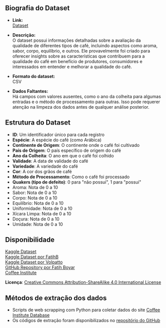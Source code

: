 ## Biografia do Dataset
- **Link:** <br>[Dataset](Coffee_Qlty.csv)

- **Descrição:** <br>O dataset possui informações detalhadas sobre a avaliação da qualidade de diferentes tipos de café, incluindo aspectos como aroma, sabor, corpo, equilíbrio, e outros. Ele provavelmente foi criado para oferecer insights sobre as características que contribuem para a qualidade do café em benefício de produtores, consumidores e interessados em entender e melhorar a qualidade do café.

- **Formato do dataset:** <br>CSV

- **Dados Faltantes:** <br>Há campos com valores ausentes, como o ano da colheita para algumas entradas e o método de processamento para outras. Isso pode requerer atenção na limpeza dos dados antes de qualquer análise posterior.

## Estrutura do Dataset
- **ID**: Um identificador único para cada registro
- **Espécie**: A espécie do café (como Arábica)
- **Continente de Origem**: O continente onde o café foi cultivado
- **País de Origem**: O país específico de origem do café
- **Ano da Colheita**: O ano em que o café foi colhido
- **Validade**: A data de validade do café
- **Variedade**: A variedade do café
- **Cor**: A cor dos grãos de café
- **Método de Processamento**: Como o café foi processado
- **Quakers (tipo de defeito)**: 0 para "não possui", 1 para "possui"
- Aroma: Nota de 0 a 10
- Sabor: Nota de 0 a 10
- Corpo: Nota de 0 a 10
- Equilíbrio: Nota de 0 a 10
- Uniformidade: Nota de 0 a 10
- Xícara Limpa: Nota de 0 a 10
- Doçura: Nota de 0 a 10
- Umidade: Nota de 0 a 10

## Disponibilidade
[Kaggle Dataset](https://www.kaggle.com/datasets/adampq/coffee-quality-with-locations-of-origin)<br>
[Kaggle Dataset por FatihB](https://www.kaggle.com/datasets/fatihb/coffee-quality-data-cqi)<br>
[Kaggle Dataset por Volpatto](https://www.kaggle.com/datasets/volpatto/coffee-quality-database-from-cqi)<br>
[GitHub Repository por Fatih Boyar](https://github.com/fatih-boyar/coffee-quality-data-CQI/tree/main)<br>
[Coffee Institute](https://www.coffeeinstitute.org/)<br>

**Licença**: [Creative Commons Attribution-ShareAlike 4.0 International License](https://creativecommons.org/licenses/by-sa/4.0/)

## Métodos de extração dos dados
- Scripts de web scrapping com Python para coletar dados do site [Coffee Institute Database](https://database.coffeeinstitute.org/)
- Os códigos de extração foram disponibilizados no [repositório do GitHub](https://github.com/jldbc/coffee-quality-database)
